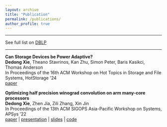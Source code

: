 ```yaml
---
layout: archive
title: "Publication"
permalink: /publications/
author_profile: true
---
```


<script async defer src="https://buttons.github.io/buttons.js"></script>

---
See full list on [DBLP](https://dblp.org/pid/328/0339.html)  

---
**Can Storage Devices be Power Adaptive?**  
**Dedong Xie**, Theano Stavrinos, Kan Zhu, Simon Peter, Baris Kasikci, Thomas Anderson\
In Proceedings of the 16th ACM Workshop on Hot Topics in Storage and File Systems, HotStorage '24\
[paper](https://dl.acm.org/doi/10.1145/3655038.3665945)

**Optimizing half precision winograd convolution on arm many-core
processors**  
**Dedong Xie**, Zhen Jia, Zili Zhang, Xin Jin\
In Proceedings of the 13th ACM SIGOPS Asia-Pacific Workshop on Systems, APSys ’22\
[paper](https://dl.acm.org/doi/10.1145/3546591.3547529)
| [presentation](https://drive.google.com/file/d/1ORxEp1757ryRkBKi0_n2Xf5hA5iQAEOQ/view)
| [slides](https://docs.google.com/presentation/d/1ibfGc3yWNl4SP4UOipCfzmaHFQHd5lpF/edit#slide=id.p1)
| [code](https://github.com/ddxxdd-code/nd_winograd_arm_neon)

